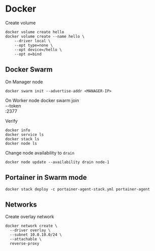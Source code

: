 # Docker

Create volume

    docker volume create hello
    docker volume create --name hello \
        --driver local \
        --opt type=none \
        --opt device=/hello \
        --opt o=bind

## Docker Swarm
On Manager node

    docker swarm init --advertise-addr <MANAGER-IP>

On Worker node
    docker swarm join \
      --token <token> \
      <MANAGER-IP>:2377

Verify

    docker info
    docker service ls
    docker stack ls
    docker node ls

Change node availability to `drain`

    docker node update --availability drain node-1

## Portainer in Swarm mode

    docker stack deploy -c portainer-agent-stack.yml portainer-agent

## Networks
Create overlay network

    docker network create \
      --driver overlay \
      --subnet 10.0.10.0/24 \
      --attachable \
      reverse-proxy
